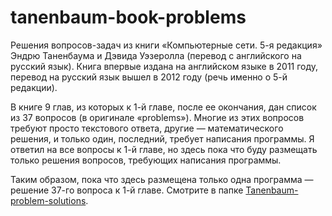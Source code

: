 # tanenbaum-book-problems
Решения вопросов-задач из книги «Компьютерные сети. 5-я редакция» Эндрю Таненбаума и Дэвида Уэзеролла (перевод с английского на русский язык). Книга впервые издана на английском языке в 2011 году, перевод на русский язык вышел в 2012 году (речь именно о 5-й редакции).

В книге 9 глав, из которых к 1-й главе, после ее окончания, дан список из 37 вопросов (в оригинале «problems»). Многие из этих вопросов требуют просто текстового ответа, другие — математического решения, и только один, последний, требует написания программы. Я ответил на все вопросы к 1-й главе, но здесь пока что буду размещать только решения вопросов, требующих написания программы.

Таким образом, пока что здесь размещена только одна программа — решение 37-го вопроса к 1-й главе. Смотрите в папке [Tanenbaum-problem-solutions](https://github.com/ilyachalov/tanenbaum-book-problems/tree/main/Tanenbaum-problem-solutions).
